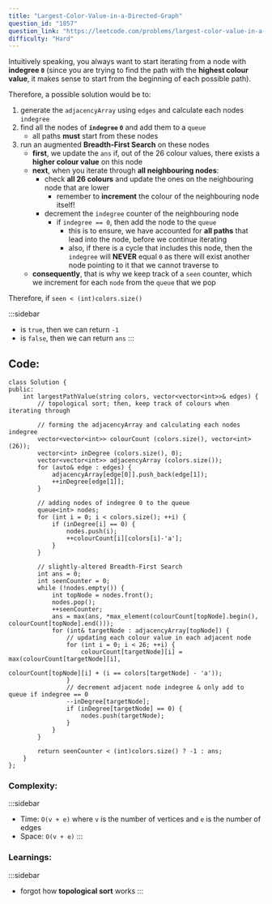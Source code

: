 ```yaml
---
title: "Largest-Color-Value-in-a-Directed-Graph"
question_id: "1857"
question_link: "https://leetcode.com/problems/largest-color-value-in-a-directed-graph/"
difficulty: "Hard"
---
```


Intuitively speaking, you always want to start iterating from a node with **indegree `0`**
(since you are trying to find the path with the **highest colour value**, it makes sense to start from the beginning of each possible path).

Therefore, a possible solution would be to:

1. generate the `adjacencyArray` using `edges` and calculate each nodes `indegree`
2. find all the nodes of **`indegree` `0`** and add them to a `queue`
    - all paths **must** start from these nodes
3. run an augmented **Breadth-First Search** on these nodes
    - **first**, we update the `ans` if, out of the 26 colour values, there exists a **higher colour value** on this node
    - **next**, when you iterate through **all neighbouring nodes**:
        - check **all 26 colours** and update the ones on the neighbouring node that are lower
            - remember to **increment** the colour of the neighbouring node itself!
        - decrement the `indegree` counter of the neighbouring node
            - if `indegree == 0`, then add the node to the `queue`
                - this is to ensure, we have accounted for **all paths** that lead into the node, before we continue iterating
                - also, if there is a cycle that includes this node, then the `indegree` will **NEVER** equal `0` as there will exist another node pointing to it that we cannot traverse to
    - **consequently**, that is why we keep track of a `seen` counter, which we increment for each `node` from the `queue` that we pop

Therefore, if `seen < (int)colors.size()`

:::sidebar
- is `true`, then we can return `-1`
- is `false`, then we can return `ans`
:::

## Code<span>:</span>

```{.cpp}
class Solution {
public:
    int largestPathValue(string colors, vector<vector<int>>& edges) {
        // topological sort; then, keep track of colours when iterating through

        // forming the adjacencyArray and calculating each nodes indegree
        vector<vector<int>> colourCount (colors.size(), vector<int>(26));
        vector<int> inDegree (colors.size(), 0);
        vector<vector<int>> adjacencyArray (colors.size());
        for (auto& edge : edges) {
            adjacencyArray[edge[0]].push_back(edge[1]);
            ++inDegree[edge[1]];
        }

        // adding nodes of indegree 0 to the queue
        queue<int> nodes;
        for (int i = 0; i < colors.size(); ++i) {
            if (inDegree[i] == 0) {
                nodes.push(i);
                ++colourCount[i][colors[i]-'a'];
            }
        }

        // slightly-altered Breadth-First Search
        int ans = 0;
        int seenCounter = 0;
        while (!nodes.empty()) {
            int topNode = nodes.front();
            nodes.pop();
            ++seenCounter;
            ans = max(ans, *max_element(colourCount[topNode].begin(), colourCount[topNode].end()));
            for (int& targetNode : adjacencyArray[topNode]) {
                // updating each colour value in each adjacent node 
                for (int i = 0; i < 26; ++i) {
                    colourCount[targetNode][i] = max(colourCount[targetNode][i],
                                                    colourCount[topNode][i] + (i == colors[targetNode] - 'a'));
                }
                // decrement adjacent node indegree & only add to queue if indegree == 0
                --inDegree[targetNode];
                if (inDegree[targetNode] == 0) {
                    nodes.push(targetNode);
                }
            }
        }

        return seenCounter < (int)colors.size() ? -1 : ans;
    }
};
```

### Complexity<span>:</span>

:::sidebar
- Time: `O(v + e)` where `v` is the number of vertices and `e` is the number of edges
- Space: `O(v + e)`
:::

### Learnings<span>:</span>

:::sidebar
- forgot how **topological sort** works
:::
